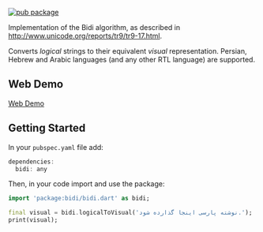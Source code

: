[![pub package](https://img.shields.io/pub/v/bidi.svg)](https://pub.dartlang.org/packages/bidi)

Implementation of the Bidi algorithm, as described in http://www.unicode.org/reports/tr9/tr9-17.html.

Converts *logical* strings to their equivalent *visual* representation. Persian, Hebrew and Arabic languages (and any other RTL language) are supported.

## Web Demo

[Web Demo](https://bidi.pwa.ir)

## Getting Started

In your `pubspec.yaml` file add:

```dart
dependencies:
  bidi: any
```

Then, in your code import and use the package:

```dart
import 'package:bidi/bidi.dart' as bidi;

final visual = bidi.logicalToVisual('نوشته پارسی اینجا گذارده شود.');
print(visual);
```
